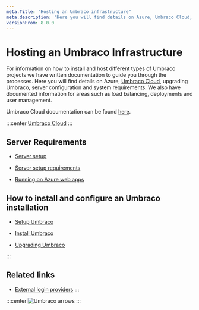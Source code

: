 ```yaml
---
meta.Title: "Hosting an Umbraco infrastructure" 
meta.description: "Here you will find details on Azure, Umbraco Cloud, upgrading Umbraco, server configuration and system requirements."
versionFrom: 8.0.0
---
```


# Hosting an Umbraco Infrastructure

For information on how to install and host different types of Umbraco projects we have written documentation to guide you through the processes. Here you will find details on Azure, [Umbraco Cloud]((https://umbraco.com/products/umbraco-cloud/)), upgrading Umbraco, server configuration and system requirements. We also have documented information for areas such as load balancing, deployments and user management.

Umbraco Cloud documentation can be found [here](https://our.umbraco.com/documentation/Umbraco-Cloud/).

:::center
[Umbraco Cloud](images/u_cloud.png)
:::

## Server Requirements

- [Server setup](https://our.umbraco.com/Documentation/Getting-Started/Setup/Server-Setup/)

- [Server setup requirements](https://our.umbraco.com/documentation/Getting-Started/Setup/Requirements/)

- [Running on Azure web apps](https://our.umbraco.com/Documentation/Getting-Started/Setup/Server-Setup/azure-web-apps)

## How to install and configure an Umbraco installation

- [Setup Umbraco](https://our.umbraco.com/Documentation/Getting-Started/Setup/)

- [Install Umbraco](https://our.umbraco.com/Documentation/Getting-Started/Setup/Install/)

- [Upgrading Umbraco](https://our.umbraco.com/Documentation/Getting-Started/Setup/Upgrading/)

:::
## Related links 
- [External login providers](https://our.umbraco.com/Documentation/Reference/Security/external-login-providers)
:::

:::center
![Umbraco arrows](iamges/arrows.png)
:::



